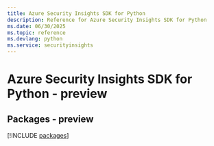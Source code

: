 ```yaml
---
title: Azure Security Insights SDK for Python
description: Reference for Azure Security Insights SDK for Python
ms.date: 06/30/2025
ms.topic: reference
ms.devlang: python
ms.service: securityinsights
---
```

# Azure Security Insights SDK for Python - preview
## Packages - preview
[!INCLUDE [packages](security-insights-index.md)]